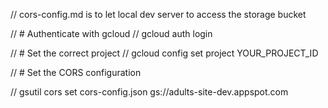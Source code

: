 // cors-config.md is to let local dev server to access the storage bucket

// # Authenticate with gcloud // gcloud auth login

// # Set the correct project // gcloud config set project YOUR_PROJECT_ID

// # Set the CORS configuration

// gsutil cors set cors-config.json gs://adults-site-dev.appspot.com
<!-- RUN THE ABOVE ALL THE BUCKETS -->

